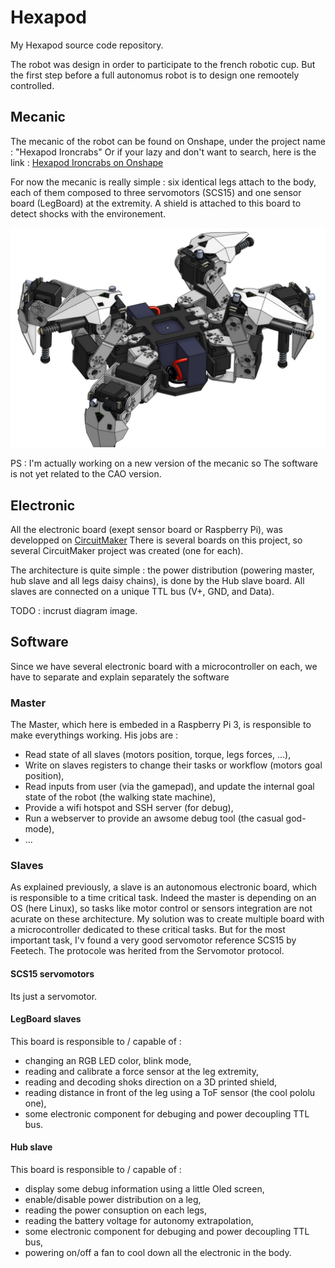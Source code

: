 # Hexapod
My Hexapod source code repository.

The robot was design in order to participate to the french robotic cup. But the first step before a full autonomus robot is to design one remootely controlled.

## Mecanic
The mecanic of the robot can be found on Onshape, under the project name : "Hexapod Ironcrabs"
Or if your lazy and don't want to search, here is the link : [Hexapod Ironcrabs on Onshape](https://cad.onshape.com/documents/e26a3b7c69fc81b4256c14c0/w/d2bfec1e1ae743a3e4b564fc/e/f59567beb0b7a79da3099916)

For now the mecanic is really simple : six identical legs attach to the body, each of them composed to three servomotors (SCS15) and one sensor board (LegBoard) at the extremity. A shield is attached to this board to detect shocks with the environement.

![Awesome hexapod robot](https://raw.githubusercontent.com/Titwin/Hexapod/master/RobotImage.png)

PS : I'm actually working on a new version of the mecanic so The software is not yet related to the CAO version.

## Electronic
All the electronic board (exept sensor board or Raspberry Pi), was developped on [CircuitMaker](https://workspace.circuitmaker.com/)
There is several boards on this project, so several CircuitMaker project was created (one for each).

The architecture is quite simple : the power distribution (powering master, hub slave and all legs daisy chains), is done by the Hub slave board. All slaves are connected on a unique TTL bus (V+, GND, and Data).

TODO : incrust diagram image.

## Software
Since we have several electronic board with a microcontroller on each, we have to separate and explain separately the software

### Master
The Master, which here is embeded in a Raspberry Pi 3, is responsible to make everythings working.
His jobs are :
* Read state of all slaves (motors position, torque, legs forces, ...),
* Write on slaves registers to change their tasks or workflow (motors goal position),
* Read inputs from user (via the gamepad), and update the internal goal state of the robot (the walking state machine),
* Provide a wifi hotspot and SSH server (for debug),
* Run a webserver to provide an awsome debug tool (the casual god-mode),
* ...

### Slaves
As explained previously, a slave is an autonomous electronic board, which is responsible to a time critical task.
Indeed the master is depending on an OS (here Linux), so tasks like motor control or sensors integration are not acurate on these architecture.
My solution was to create multiple board with a microcontroller dedicated to these critical tasks. But for the most important task, I'v found a very good servomotor reference SCS15 by Feetech.
The protocole was herited from the Servomotor protocol.

#### SCS15 servomotors
Its just a servomotor.

#### LegBoard slaves
This board is responsible to / capable of :
* changing an RGB LED color, blink mode,
* reading and calibrate a force sensor at the leg extremity,
* reading and decoding shoks direction on a 3D printed shield,
* reading distance in front of the leg using a ToF sensor (the cool pololu one),
* some electronic component for debuging and power decoupling TTL bus.

#### Hub slave
This board is responsible to / capable of :
* display some debug information using a little Oled screen,
* enable/disable power distribution on a leg,
* reading the power consuption on each legs,
* reading the battery voltage for autonomy extrapolation,
* some electronic component for debuging and power decoupling TTL bus,
* powering on/off a fan to cool down all the electronic in the body.




